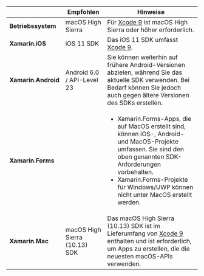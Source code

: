 ||Empfohlen|Hinweise|
|---|---|---|
|**Betriebssystem**|macOS High Sierra|Für [Xcode 9](https://developer.apple.com/library/archive/releasenotes/DeveloperTools/RN-Xcode/Chapters/Introduction.html#//apple_ref/doc/uid/TP40001051-CH1-SW876) ist macOS High Sierra oder höher erforderlich.|
|**Xamarin.iOS**|iOS 11 SDK|Das iOS 11 SDK umfasst [Xcode 9](https://developer.apple.com/library/archive/releasenotes/DeveloperTools/RN-Xcode/Chapters/Introduction.html#//apple_ref/doc/uid/TP40001051-CH1-SW876).|
|**Xamarin.Android**|Android 6.0 / API-Level 23|Sie können weiterhin auf frühere Android-Versionen abzielen, während Sie das aktuelle SDK verwenden. Bei Bedarf können Sie jedoch auch gegen ältere Versionen des SDKs erstellen.|
|**Xamarin.Forms**||<ul><li>Xamarin.Forms-Apps, die auf MacOS erstellt sind, können iOS-, Android- und MacOS-Projekte umfassen. Sie sind den oben genannten SDK-Anforderungen vorbehalten.</li><li>Xamarin.Forms-Projekte für Windows/UWP können nicht unter MacOS erstellt werden.</li></ul>|
|**Xamarin.Mac**|macOS High Sierra (10.13) SDK|Das macOS High Sierra (10.13) SDK ist im Lieferumfang von [Xcode 9](https://developer.apple.com/library/archive/releasenotes/DeveloperTools/RN-Xcode/Chapters/Introduction.html#//apple_ref/doc/uid/TP40001051-CH1-SW876) enthalten und ist erforderlich, um Apps zu erstellen, die die neuesten macOS-APIs verwenden.|
